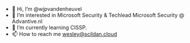 - 👋 Hi, I’m @wjpvandenheuvel
- 👀 I’m interested in Microsoft Security & Techlead Microsoft Security @ Advantive.nl
- 🌱 I’m currently learning CISSP.
- 📫 How to reach me wesley@scildan.cloud

<!---
wjpvandenheuvel/wjpvandenheuvel is a ✨ special ✨ repository because its `README.md` (this file) appears on your GitHub profile.
You can click the Preview link to take a look at your changes.
--->

